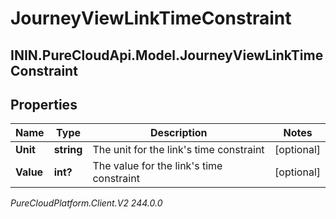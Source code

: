 # JourneyViewLinkTimeConstraint

## ININ.PureCloudApi.Model.JourneyViewLinkTimeConstraint

## Properties

|Name | Type | Description | Notes|
|------------ | ------------- | ------------- | -------------|
| **Unit** | **string** | The unit for the link&#39;s time constraint | [optional] |
| **Value** | **int?** | The value for the link&#39;s time constraint | [optional] |



_PureCloudPlatform.Client.V2 244.0.0_
